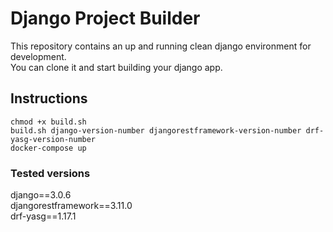 # Django Project Builder  

This repository contains an up and running clean django environment for development.  
You can clone it and start building your django app.  

## Instructions  

```chmod +x build.sh```  
```build.sh django-version-number djangorestframework-version-number drf-yasg-version-number```  
```docker-compose up```

### Tested versions  
django==3.0.6  
djangorestframework==3.11.0  
drf-yasg==1.17.1
